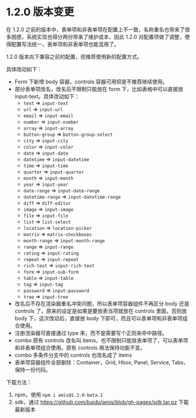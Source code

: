 # 1.2.0 版本变更

在 1.2.0 之前的版本中，表单项和非表单项在配置上不一致，名称重名也带来了很多困惑，系统实现也得分两份带来了维护成本，因此 1.2.0 对配置项做了调整，使得配置写法统一，表单项和非表单项也能混用了。

1.2.0 版本向下兼容之前的配置，但推荐使用新的配置方式。

具体改动如下：

- Form 下新增 body 容器，controls 容器可用但是不推荐继续使用。
- 部分表单项改名，改名后不限制只能放在 form 下，比如表格中可以直接放 input-text。具体改动如下：
  - `text` => `input-text`
  - `url` => `input-url`
  - `email` => `input-email`
  - `number` => `input-number`
  - `array` => `input-array`
  - `button-group` => `button-group-select`
  - `city` => `input-city`
  - `color` => `input-color`
  - `date` => `input-date`
  - `datetime` => `input-datetime`
  - `time` => `input-time`
  - `quarter` => `input-quarter`
  - `month` => `input-month`
  - `year` => `input-year`
  - `date-range` => `input-date-range`
  - `datetime-range` => `input-datetime-range`
  - `diff` => `diff-editor`
  - `image` => `input-image`
  - `file` => `input-file`
  - `list` => `list-select`
  - `location` => `location-picker`
  - `matrix` => `matrix-checkboxes`
  - `month-range` => `input-month-range`
  - `range` => `input-range`
  - `rating` => `input-rating`
  - `repeat` => `input-repeat`
  - `rich-text` => `input-rich-text`
  - `form` => `input-sub-form`
  - `table` => `input-table`
  - `tag` => `input-tag`
  - `password` => `input-password`
  - `tree` => `input-tree`
- 改名后不存在渲染器重名冲突问题，所以表单项容器组件不再区分 body 还是 controls 了，原来的设定是如果是要放表当项就放在 controls 里面，否则放 body 下，这次改动后，直接放 body 下即可，而且可以表单项和非表单项组合使用。
- 注册渲染器可直接通过 type 来，而不是需要写个正则来命中路径。
- combo 原有 controls 改名叫 items，也不限制只能放表单项了，可以表单项和非表单项组合使用。原有 controls 用法保持功能不变。
- combo 多条件分支中的 controls 也改名成了 items
- 表单项容器组件全部删除：Container，Grid, Hbox, Panel, Service, Tabs，保持一份代码。

下载方法：

1. npm，使用 `npm i amis@1.2.0-beta.1`
2. sdk，通过 https://github.com/baidu/amis/blob/gh-pages/sdk.tar.gz 下载最新版本
